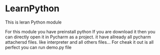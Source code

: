 # LearnPython

This is leran Python module

For this module you have preinstall python
If you are download it then you can directly open it in Pycharm as a project.
it have allready all pycharm attachersd files.
like interpreter and all others files...
For cheak it out is all perfect you can run demo.py file
